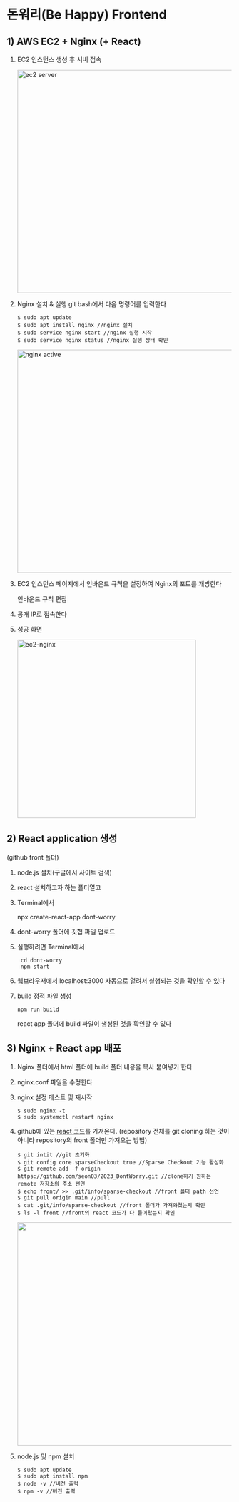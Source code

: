 # 돈워리(Be Happy) Frontend

## 1) AWS EC2 + Nginx (+ React)

1. EC2 인스턴스 생성 후 서버 접속
   
   <img alt="ec2 server" src="https://github.com/keke5149/2023_DontWorry/assets/108112575/3a28d0db-3697-4044-9848-ce937b970bc6" width=500/>
2. Nginx 설치 & 실행
   git bash에서 다음 명령어를 입력한다
   ```
   $ sudo apt update
   $ sudo apt install nginx //nginx 설치
   $ sudo service nginx start //nginx 실행 시작
   $ sudo service nginx status //nginx 실행 상태 확인
   ```
   <img alt="nginx active" src="https://github.com/keke5149/2023_DontWorry/assets/108112575/e177e624-e27b-414f-80e2-e867fb07c452" width=500/>
3. EC2 인스턴스 페이지에서 인바운드 규칙을 설정하여 Nginx의 포트를 개방한다
 
   인바운드 규칙 편집
4. 공개 IP로 접속한다
5. 성공 화면

   <img alt="ec2-nginx" src="https://github.com/keke5149/2023_DontWorry/assets/108112575/66fd01d1-1431-48ec-a78e-ab8076fd0231" width=400/>


## 2) React application 생성

(github front 폴더)

1. node.js 설치(구글에서 사이트 검색)
2. react 설치하고자 하는 폴더열고
3. Terminal에서
   
    npx create-react-app dont-worry
   
4. dont-worry 폴더에 깃헙 파일 업로드
5. 실행하려면 Terminal에서
   ```
    cd dont-worry
    npm start
   ```
6. 웹브라우저에서 localhost:3000 자동으로 열려서 실행되는 것을 확인할 수 있다
7. build 정적 파일 생성
   ```
   npm run build
   ```
   react app 폴더에 build 파일이 생성된 것을 확인할 수 있다

## 3) Nginx + React app 배포

1. Nginx 폴더에서 html 폴더에 build 폴더 내용을 복사 붙여넣기 한다
2. nginx.conf 파일을 수정한다
3. nginx 설정 테스트 및 재시작
   ```
   $ sudo nginx -t
   $ sudo systemctl restart nginx
   ```
   

1. github에 있는 [react 코드](https://github.com/keke5149/2023_DontWorry/tree/main/front)를 가져온다. (repository 전체를 git cloning 하는 것이 아니라 repository의 front 폴더만 가져오는 방법)
   ```
   $ git intit //git 초기화
   $ git config core.sparseCheckout true //Sparse Checkout 기능 활성화
   $ git remote add -f origin https://github.com/seon03/2023_DontWorry.git //clone하기 원하는 remote 저장소의 주소 선언
   $ echo front/ >> .git/info/sparse-checkout //front 폴더 path 선언
   $ git pull origin main //pull
   $ cat .git/info/sparse-checkout //front 폴더가 가져와졌는지 확인
   $ ls -l front //front의 react 코드가 다 들어왔는지 확인
   ```
   <img src="https://github.com/keke5149/2023_DontWorry/assets/108112575/4bbe3c49-63c4-4574-8004-a691c66f81ef" width=500/>

2. node.js 및 npm 설치
   ```
   $ sudo apt update
   $ sudo apt install npm
   $ node -v //버전 출력
   $ npm -v //버전 출력
   ```
   
   
   


